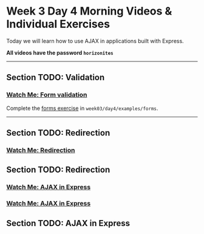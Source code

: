 # Week 3 Day 4 Morning Videos & Individual Exercises

Today we will learn how to use AJAX in applications built with Express.

**All videos have the password `horizonites`**

---

## Section TODO: Validation

### [Watch Me: Form validation](https://vimeo.com/221131674)

Complete the [forms exercise](forms/) in `week03/day4/examples/forms`.

---

## Section TODO: Redirection

### [Watch Me: Redirection](https://vimeo.com/221382208)

## Section TODO: Redirection

### [Watch Me: AJAX in Express](TODO)
### [Watch Me: AJAX in Express](TODO)

## Section TODO: AJAX in Express
